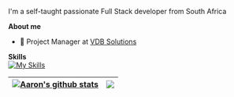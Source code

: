 I'm a self-taught passionate Full Stack developer from South Africa

**About me**

- 💼 Project Manager at [VDB Solutions](https://www.vdbsolutions.co.za/)

**Skills**
<br>
[![My Skills](https://skillicons.dev/icons?i=c,js,java,python,css,html,bootstrap,nodejs,react,aws,firebase,azure,linux,arch,neon)](https://skillicons.dev) 


| <a href="https://github.com/therealanoniem/github-readme-stats"><img align="center" src="https://github-readme-stats.vercel.app/api?username=therealanoniem&show_icons=true&include_all_commits=true&theme=algolia&hide_border=true" alt="Aaron's github stats" /></a> | <a href="https://github.com/therealanoniem/github-readme-stats"><img align="center" src="https://github-readme-stats.vercel.app/api/top-langs/?username=therealanoniem&layout=compact&theme=algolia&hide_border=true" /></a> |
| ------------- | ------------- |




